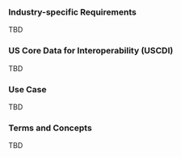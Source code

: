 ### Industry-specific Requirements

TBD

### <a name="uscdi"> </a>US Core Data for Interoperability (USCDI)

TBD

### Use Case

TBD

### Terms and Concepts

TBD
